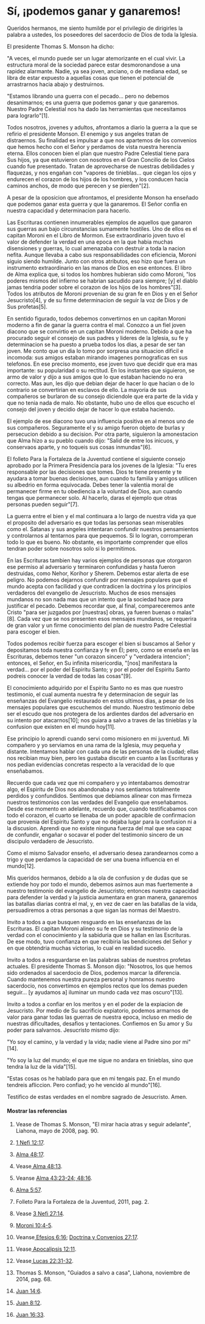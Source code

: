 # Sí, ¡podemos ganar y ganaremos!

Queridos hermanos, me siento humilde por el privilegio de dirigirles la
palabra a ustedes, los poseedores del sacerdocio de Dios de toda la Iglesia.

El presidente Thomas S. Monson ha dicho:

"A veces, el mundo puede ser un lugar atemorizante en el cual vivir. La
estructura moral de la sociedad parece estar desmoronandose a una rapidez
alarmante. Nadie, ya sea joven, anciano, o de mediana edad, se libra de estar
expuesto a aquellas cosas que tienen el potencial de arrastrarnos hacia abajo
y destruirnos.

"Estamos librando una guerra con el pecado... pero no debemos desanimarnos; es
una guerra que podemos ganar y que ganaremos. Nuestro Padre Celestial nos ha
dado las herramientas que necesitamos para lograrlo"[1].

Todos nosotros, jovenes y adultos, afrontamos a diario la guerra a la que se
refirio el presidente Monson. El enemigo y sus angeles tratan de distraernos.
Su finalidad es impulsar a que nos apartemos de los convenios que hemos hecho
con el Señor y perdamos de vista nuestra herencia eterna. Ellos conocen bien
el plan que nuestro Padre Celestial tiene para Sus hijos, ya que estuvieron
con nosotros en el Gran Concilio de los Cielos cuando fue presentado. Tratan
de aprovecharse de nuestras debilidades y flaquezas, y nos engañan con
"vapores de tinieblas... que ciegan los ojos y endurecen el corazon de los hijos
de los hombres, y los conducen hacia caminos anchos, de modo que perecen y se
pierden"[2].

A pesar de la oposicion que afrontamos, el presidente Monson ha enseñado que
podemos ganar esta guerra y que la ganaremos. El Señor confia en nuestra
capacidad y determinacion para hacerlo.

Las Escrituras contienen innumerables ejemplos de aquellos que ganaron sus
guerras aun bajo circunstancias sumamente hostiles. Uno de ellos es el capitan
Moroni en el Libro de Mormon. Ese extraordinario joven tuvo el valor de
defender la verdad en una epoca en la que habia muchas disensiones y guerras,
lo cual amenazaba con destruir a toda la nacion nefita. Aunque llevaba a cabo
sus responsabilidades con eficiencia, Moroni siguio siendo humilde. Junto con
otros atributos, eso hizo que fuera un instrumento extraordinario en las manos
de Dios en ese entonces. El libro de Alma explica que, si todos los hombres
hubieran sido como Moroni, "los poderes mismos del infierno se habrian
sacudido para siempre; [y] el diablo jamas tendria poder sobre el corazon de
los hijos de los hombres"[3]. Todos los atributos de Moroni provenian de su
gran fe en Dios y en el Señor Jesucristo[4], y de su firme determinacion de
seguir la voz de Dios y de Sus profetas[5].

En sentido figurado, todos debemos convertirnos en un capitan Moroni moderno a
fin de ganar la guerra contra el mal. Conozco a un fiel joven diacono que se
convirtio en un capitan Moroni moderno. Debido a que ha procurado seguir el
consejo de sus padres y lideres de la Iglesia, su fe y determinacion se ha
puesto a prueba todos los dias, a pesar de ser tan joven. Me conto que un dia
lo tomo por sorpresa una situacion dificil e incomoda: sus amigos estaban
mirando imagenes pornograficas en sus telefonos. En ese preciso momento, ese
joven tuvo que decidir que era mas importante: su popularidad o su rectitud.
En los instantes que siguieron, se armo de valor y dijo a sus amigos que lo
que estaban haciendo no era correcto. Mas aun, les dijo que debian dejar de
hacer lo que hacian o de lo contrario se convertirian en esclavos de ello. La
mayoria de sus compañeros se burlaron de su consejo diciendole que era parte
de la vida y que no tenia nada de malo. No obstante, hubo uno de ellos que
escucho el consejo del joven y decidio dejar de hacer lo que estaba haciendo.

El ejemplo de ese diacono tuvo una influencia positiva en al menos uno de sus
compañeros. Seguramente el y su amigo fueron objeto de burlas y persecucion
debido a su decision. Por otra parte, siguieron la amonestacion que Alma hizo
a su pueblo cuando dijo: "Salid de entre los inicuos, y conservaos aparte, y
no toqueis sus cosas inmundas"[6].

El folleto Para la Fortaleza de la Juventud contiene el siguiente consejo
aprobado por la Primera Presidencia para los jovenes de la Iglesia: "Tu eres
responsable por las decisiones que tomes. Dios te tiene presente y te ayudara
a tomar buenas decisiones, aun cuando tu familia y amigos utilicen su albedrio
en forma equivocada. Debes tener la valentia moral de permanecer firme en tu
obediencia a la voluntad de Dios, aun cuando tengas que permanecer solo. Al
hacerlo, daras el ejemplo que otras personas pueden seguir"[7].

La guerra entre el bien y el mal continuara a lo largo de nuestra vida ya que
el proposito del adversario es que todas las personas sean miserables como el.
Satanas y sus angeles intentaran confundir nuestros pensamientos y
controlarnos al tentarnos para que pequemos. Si lo logran, corromperan todo lo
que es bueno. No obstante, es importante comprender que ellos tendran poder
sobre nosotros solo si lo permitimos.

En las Escrituras tambien hay varios ejemplos de personas que otorgaron ese
permiso al adversario y terminaron confundidas y hasta fueron destruidas, como
Nehor, Korihor y Sherem. Debemos estar alerta de ese peligro. No podemos
dejarnos confundir por mensajes populares que el mundo acepta con facilidad y
que contradicen la doctrina y los principios verdaderos del evangelio de
Jesucristo. Muchos de esos mensajes mundanos no son nada mas que un intento
que la sociedad hace para justificar el pecado. Debemos recordar que, al
final, compareceremos ante Cristo "para ser juzgados por [nuestras] obras, ya
fueren buenas o malas"[8]. Cada vez que se nos presenten esos mensajes
mundanos, se requerira de gran valor y un firme conocimiento del plan de
nuestro Padre Celestial para escoger el bien.

Todos podemos recibir fuerza para escoger el bien si buscamos al Señor y
depositamos toda nuestra confianza y fe en Él; pero, como se enseña en las
Escrituras, debemos tener "un corazon sincero" y "verdadera intencion";
entonces, el Señor, en Su infinita misericordia, "[nos] manifestara la verdad...
por el poder del Espiritu Santo; y por el poder del Espiritu Santo podreis
conocer la verdad de todas las cosas"[9].

El conocimiento adquirido por el Espiritu Santo no es mas que nuestro
testimonio, el cual aumenta nuestra fe y determinacion de seguir las
enseñanzas del Evangelio restaurado en estos ultimos dias, a pesar de los
mensajes populares que escuchemos del mundo. Nuestro testimonio debe ser el
escudo que nos protegera de los ardientes dardos del adversario en su intento
por atacarnos[10]; nos guiara a salvo a traves de las tinieblas y la confusion
que existen en el mundo hoy[11].

Ese principio lo aprendi cuando servi como misionero en mi juventud. Mi
compañero y yo serviamos en una rama de la Iglesia, muy pequeña y distante.
Intentamos hablar con cada una de las personas de la ciudad; ellas nos
recibian muy bien, pero les gustaba discutir en cuanto a las Escrituras y nos
pedian evidencias concretas respecto a la veracidad de lo que enseñabamos.

Recuerdo que cada vez que mi compañero y yo intentabamos demostrar algo, el
Espiritu de Dios nos abandonaba y nos sentiamos totalmente perdidos y
confundidos. Sentimos que debiamos alinear con mas firmeza nuestros
testimonios con las verdades del Evangelio que enseñabamos. Desde ese momento
en adelante, recuerdo que, cuando testificabamos con todo el corazon, el
cuarto se llenaba de un poder apacible de confirmacion que provenia del
Espiritu Santo y que no dejaba lugar para la confusion ni a la discusion.
Aprendi que no existe ninguna fuerza del mal que sea capaz de confundir,
engañar o socavar el poder del testimonio sincero de un discipulo verdadero de
Jesucristo.

Como el mismo Salvador enseño, el adversario desea zarandearnos como a trigo y
que perdamos la capacidad de ser una buena influencia en el mundo[12].

Mis queridos hermanos, debido a la ola de confusion y de dudas que se extiende
hoy por todo el mundo, debemos asirnos aun mas fuertemente a nuestro
testimonio del evangelio de Jesucristo; entonces nuestra capacidad para
defender la verdad y la justicia aumentara en gran manera, ganaremos las
batallas diarias contra el mal, y, en vez de caer en las batallas de la vida,
persuadiremos a otras personas a que sigan las normas del Maestro.

Invito a todos a que busquen resguardo en las enseñanzas de las Escrituras. El
capitan Moroni alineo su fe en Dios y su testimonio de la verdad con el
conocimiento y la sabiduria que se hallan en las Escrituras. De ese modo, tuvo
confianza en que recibiria las bendiciones del Señor y en que obtendria muchas
victorias, lo cual en realidad sucedio.

Invito a todos a resguardarse en las palabras sabias de nuestros profetas
actuales. El presidente Thomas S. Monson dijo: "Nosotros, los que hemos sido
ordenados al sacerdocio de Dios, podemos marcar la diferencia. Cuando
mantenemos nuestra pureza personal y honramos nuestro sacerdocio, nos
convertimos en ejemplos rectos que los demas pueden seguir... [y ayudamos a]
iluminar un mundo cada vez mas oscuro"[13].

Invito a todos a confiar en los meritos y en el poder de la expiacion de
Jesucristo. Por medio de Su sacrificio expiatorio, podemos armarnos de valor
para ganar todas las guerras de nuestra epoca, incluso en medio de nuestras
dificultades, desafios y tentaciones. Confiemos en Su amor y Su poder para
salvarnos. Jesucristo mismo dijo:

"Yo soy el camino, y la verdad y la vida; nadie viene al Padre sino por
mi"[14].

"Yo soy la luz del mundo; el que me sigue no andara en tinieblas, sino que
tendra la luz de la vida"[15].

"Estas cosas os he hablado para que en mi tengais paz. En el mundo tendreis
afliccion. Pero confiad; yo he vencido al mundo"[16].

Testifico de estas verdades en el nombre sagrado de Jesucristo. Amen.

#### Mostrar las referencias

  1.  Vease de Thomas S. Monson, "El mirar hacia atras y seguir adelante", Liahona, mayo de 2008, pag. 90.

  2.  [1 Nefi 12:17](https://www.lds.org/scriptures/bofm/1-ne/12.17?lang=spa#16).

  3.  [Alma 48:17](https://www.lds.org/scriptures/bofm/alma/48.17?lang=spa#16).

  4.  Vease[ Alma 48:13](https://www.lds.org/scriptures/bofm/alma/48.13?lang=spa#12).

  5.  Veanse [Alma 43:23-24](https://www.lds.org/scriptures/bofm/alma/43.23-24?lang=spa#22);[ 48:16](https://www.lds.org/scriptures/bofm/alma/48.16?lang=spa#15).

  6.  [Alma 5:57](https://www.lds.org/scriptures/bofm/alma/5.57?lang=spa#56).

  7.  Folleto Para la Fortaleza de la Juventud, 2011, pag. 2.

  8.  Vease [3 Nefi 27:14](https://www.lds.org/scriptures/bofm/3-ne/27.14?lang=spa#13).

  9.  [Moroni 10:4-5](https://www.lds.org/scriptures/bofm/moro/10.4-5?lang=spa#3).

  10.  Veanse[ Efesios 6:16](https://www.lds.org/scriptures/nt/eph/6.16?lang=spa#15); [Doctrina y Convenios 27:17](https://www.lds.org/scriptures/dc-testament/dc/27.17?lang=spa#16).

  11.  Vease[ Apocalipsis 12:11](https://www.lds.org/scriptures/nt/rev/12.11?lang=spa#10).

  12.  Vease[ Lucas 22:31-32](https://www.lds.org/scriptures/nt/luke/22.31-32?lang=spa#30).

  13.  Thomas S. Monson, "Guiados a salvo a casa", Liahona, noviembre de 2014, pag. 68.

  14.  [Juan 14:6](https://www.lds.org/scriptures/nt/john/14.6?lang=spa#5).

  15.  [Juan 8:12](https://www.lds.org/scriptures/nt/john/8.12?lang=spa#11).

  16.  [Juan 16:33](https://www.lds.org/scriptures/nt/john/16.33?lang=spa#32).


